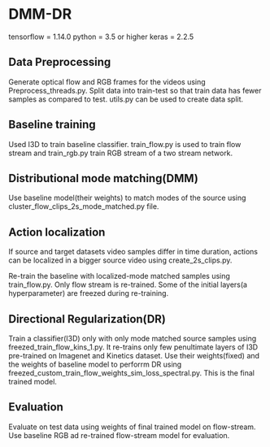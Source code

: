 # DMM-DR

tensorflow = 1.14.0
python = 3.5 or higher
keras = 2.2.5

## Data Preprocessing
Generate optical flow and RGB frames for the videos using Preprocess_threads.py. Split data into train-test so that 
train data has fewer samples as compared to test. utils.py can be used to create data split.

## Baseline training
Used I3D to train baseline classifier. train_flow.py is used to train flow stream and train_rgb.py train RGB stream of a two
stream network.

## Distributional mode matching(DMM)
Use baseline model(their weights) to match modes of the source using cluster_flow_clips_2s_mode_matched.py file.

## Action localization
If source and target datasets video samples differ in time duration, actions can be localized in a bigger source video using 
create_2s_clips.py.

Re-train the baseline with localized-mode matched samples using train_flow.py. Only flow stream is re-trained. Some of the
initial layers(a hyperparameter) are freezed during re-training.

## Directional Regularization(DR)
Train a classifier(I3D) only with only mode matched source samples using freezed_train_flow_kins_1.py. It re-trains only 
few penultimate layers of I3D pre-trained on Imagenet and Kinetics dataset. Use their weights(fixed) and the weights of 
baseline model to perforrm DR using freezed_custom_train_flow_weights_sim_loss_spectral.py. This is the final trained model.

## Evaluation
Evaluate on test data using weights of final trained model on flow-stream. Use baseline RGB ad re-trained flow-stream model
for evaluation.


